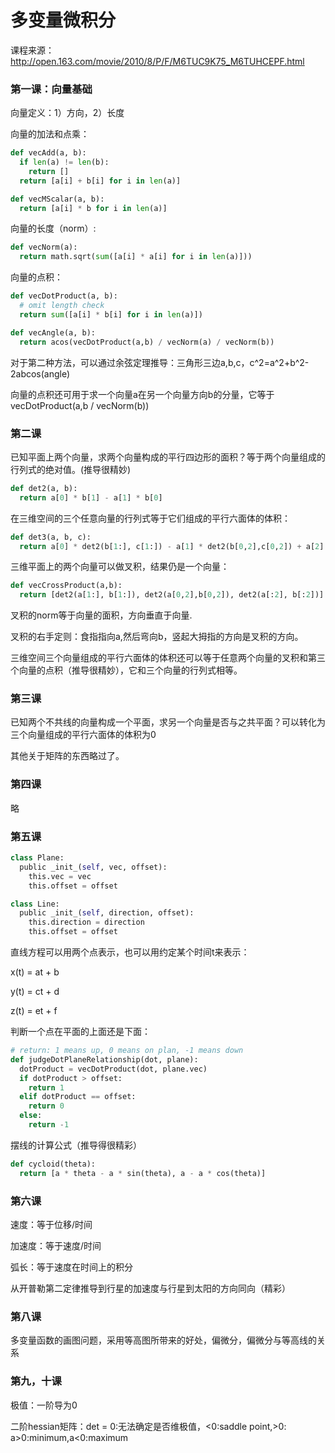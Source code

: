 # 多变量微积分

课程来源：http://open.163.com/movie/2010/8/P/F/M6TUC9K75_M6TUHCEPF.html

### 第一课：向量基础

向量定义：1）方向，2）长度

向量的加法和点乘：
```python
def vecAdd(a, b):
  if len(a) != len(b):
    return []
  return [a[i] + b[i] for i in len(a)]

def vecMScalar(a, b):
  return [a[i] * b for i in len(a)]
```

向量的长度（norm）:
```python
def vecNorm(a):
  return math.sqrt(sum([a[i] * a[i] for i in len(a)]))
```

向量的点积：
```python
def vecDotProduct(a, b):
  # omit length check
  return sum([a[i] * b[i] for i in len(a)])

def vecAngle(a, b):
  return acos(vecDotProduct(a,b) / vecNorm(a) / vecNorm(b))
```
对于第二种方法，可以通过余弦定理推导：三角形三边a,b,c，c^2=a^2+b^2-2abcos(angle)

向量的点积还可用于求一个向量a在另一个向量方向b的分量，它等于vecDotProduct(a,b / vecNorm(b))

### 第二课

已知平面上两个向量，求两个向量构成的平行四边形的面积？等于两个向量组成的行列式的绝对值。(推导很精妙)
```python
def det2(a, b):
  return a[0] * b[1] - a[1] * b[0]
```
在三维空间的三个任意向量的行列式等于它们组成的平行六面体的体积：
```python
def det3(a, b, c):
  return a[0] * det2(b[1:], c[1:]) - a[1] * det2(b[0,2],c[0,2]) + a[2] * det2(b[:2], c[:2])
```

三维平面上的两个向量可以做叉积，结果仍是一个向量：
```python
def vecCrossProduct(a,b):
  return [det2(a[1:], b[1:]), det2(a[0,2],b[0,2]), det2(a[:2], b[:2])]
```
叉积的norm等于向量的面积，方向垂直于向量.

叉积的右手定则：食指指向a,然后弯向b，竖起大拇指的方向是叉积的方向。

三维空间三个向量组成的平行六面体的体积还可以等于任意两个向量的叉积和第三个向量的点积（推导很精妙），它和三个向量的行列式相等。

### 第三课

已知两个不共线的向量构成一个平面，求另一个向量是否与之共平面？可以转化为三个向量组成的平行六面体的体积为0

其他关于矩阵的东西略过了。

### 第四课

略

### 第五课

```python
class Plane:
  public _init_(self, vec, offset):
    this.vec = vec
    this.offset = offset

class Line:
  public _init_(self, direction, offset):
    this.direction = direction
    this.offset = offset
```
直线方程可以用两个点表示，也可以用约定某个时间t来表示：

x(t) = at + b

y(t) = ct + d

z(t) = et + f

判断一个点在平面的上面还是下面：
```python
# return: 1 means up, 0 means on plan, -1 means down
def judgeDotPlaneRelationship(dot, plane):
  dotProduct = vecDotProduct(dot, plane.vec)
  if dotProduct > offset:
    return 1
  elif dotProduct == offset:
    return 0
  else:
    return -1
```

摆线的计算公式（推导得很精彩）
```python
def cycloid(theta):
  return [a * theta - a * sin(theta), a - a * cos(theta)]
```

### 第六课

速度：等于位移/时间

加速度：等于速度/时间

弧长：等于速度在时间上的积分

从开普勒第二定律推导到行星的加速度与行星到太阳的方向同向（精彩）

### 第八课

多变量函数的画图问题，采用等高图所带来的好处，偏微分，偏微分与等高线的关系

### 第九，十课

极值：一阶导为0

二阶hessian矩阵：det = 0:无法确定是否维极值，<0:saddle point,>0: a>0:minimum,a<0:maximum
